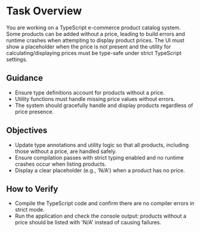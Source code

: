 # Task Overview

You are working on a TypeScript e-commerce product catalog system. Some products can be added without a price, leading to build errors and runtime crashes when attempting to display product prices. The UI must show a placeholder when the price is not present and the utility for calculating/displaying prices must be type-safe under strict TypeScript settings.

## Guidance
- Ensure type definitions account for products without a price.
- Utility functions must handle missing price values without errors.
- The system should gracefully handle and display products regardless of price presence.

## Objectives
- Update type annotations and utility logic so that all products, including those without a price, are handled safely.
- Ensure compilation passes with strict typing enabled and no runtime crashes occur when listing products.
- Display a clear placeholder (e.g., 'N/A') when a product has no price.

## How to Verify
- Compile the TypeScript code and confirm there are no compiler errors in strict mode.
- Run the application and check the console output: products without a price should be listed with 'N/A' instead of causing failures.
